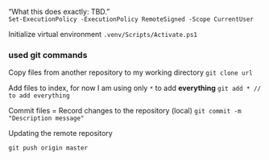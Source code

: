 “What this does exactly: TBD.”	
`Set-ExecutionPolicy -ExecutionPolicy RemoteSigned -Scope CurrentUser`

Initialize virtual environment 
`.venv/Scripts/Activate.ps1`

### used git commands 

Copy files from another repository to my working directory
`git clone url`

Add files to index, for now I am using only `*` to add **everything**
`git add * // to add everything`

Commit files = Record changes to the repository (local)
`git commit -m "Description message"`

Updating the remote repository

`git push origin master`